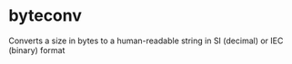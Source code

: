 # byteconv
Converts a size in bytes to a human-readable string in SI (decimal) or IEC (binary) format
